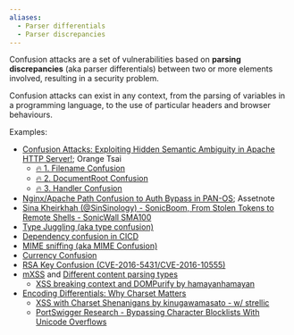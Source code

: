 ```yaml
---
aliases:
  - Parser differentials
  - Parser discrepancies
---
```

Confusion attacks are a set of vulnerabilities based on **parsing discrepancies** (aka parser differentials) between two or more elements involved, resulting in a security problem.

Confusion attacks can exist in any context, from the parsing of variables in a programming language, to the use of particular headers and browser behaviours.

Examples:
- [Confusion Attacks: Exploiting Hidden Semantic Ambiguity in Apache HTTP Server!](../../Readwise/Articles/🍊%20Orange%20Tsai%20-%20Confusion%20Attacks%20Exploiting%20Hidden%20Semantic%20Ambiguity%20in%20Apache%20HTTP%20Server!.md); Orange Tsai
	- [🔥 1. Filename Confusion](../../Readwise/Articles/🍊%20Orange%20Tsai%20-%20Confusion%20Attacks%20Exploiting%20Hidden%20Semantic%20Ambiguity%20in%20Apache%20HTTP%20Server!.md#🔥%201.%20Filename%20Confusion)
	- [🔥 2. DocumentRoot Confusion](../../Readwise/Articles/🍊%20Orange%20Tsai%20-%20Confusion%20Attacks%20Exploiting%20Hidden%20Semantic%20Ambiguity%20in%20Apache%20HTTP%20Server!.md#🔥%202.%20DocumentRoot%20Confusion)
	- [🔥 3. Handler Confusion](../../Readwise/Articles/🍊%20Orange%20Tsai%20-%20Confusion%20Attacks%20Exploiting%20Hidden%20Semantic%20Ambiguity%20in%20Apache%20HTTP%20Server!.md#🔥%203.%20Handler%20Confusion)
- [Nginx/Apache Path Confusion to Auth Bypass in PAN-OS](../../Readwise/Articles/Assetnote%20Research%20-%20NginxApache%20Path%20Confusion%20to%20Auth%20Bypass%20in%20PAN-OS.md); Assetnote
- [Sina Kheirkhah (@SinSinology) - SonicBoom, From Stolen Tokens to Remote Shells - SonicWall SMA100](../../Readwise/Articles/Sina%20Kheirkhah%20(@SinSinology)%20-%20SonicBoom,%20From%20Stolen%20Tokens%20to%20Remote%20Shells%20-%20SonicWall%20SMA100.md)
- [Type Juggling (aka type confusion)](Type%20Juggling%20(aka%20type%20confusion).md)
- [Dependency confusion in CICD](../Dev,%20scripting%20&%20OS/CICD%20security.md#^cdb482)
- [MIME sniffing (aka MIME Confusion)](MIME%20sniffing.md)
- [Currency Confusion](../../Readwise/Articles/intigriti%20-%20Hunting%20Down%20the%20Top%205%20Most%20Common%20Price%20Manipulation%20Vulnerabilities%20in%20E-Commerce%20Websites.md#^677a5f)
- [RSA Key Confusion (CVE-2016-5431/CVE-2016-10555)](JWT%20Vulnerabilities.md#RSA%20Key%20Confusion%20(CVE-2016-5431/CVE-2016-10555))
- [mXSS](../../Readwise/Articles/sonarsource.com%20-%20mXSS%20The%20Vulnerability%20Hiding%20in%20Your%20Code.md) and [Different content parsing types](../Dev,%20scripting%20&%20OS/HTML.md#Different%20content%20parsing%20types)
	- [XSS breaking context and DOMPurify by hamayanhamayan](../../Readwise/Articles/blig.one%20-%20Flatt%20Security%20XSS%20Challenge%20-%20Writeup.md#XSS%20breaking%20context%20and%20DOMPurify%20by%20hamayanhamayan)
- [Encoding Differentials: Why Charset Matters](../../Readwise/Articles/sonarsource.com%20-%20Encoding%20Differentials%20Why%20Charset%20Matters.md)
	- [XSS with Charset Shenanigans by kinugawamasato - w/ strellic](../../Readwise/Articles/blig.one%20-%20Flatt%20Security%20XSS%20Challenge%20-%20Writeup.md#XSS%20with%20Charset%20Shenanigans%20by%20kinugawamasato%20-%20w/%20strellic)
	- [PortSwigger Research - Bypassing Character Blocklists With Unicode Overflows](../../Readwise/Articles/PortSwigger%20Research%20-%20Bypassing%20Character%20Blocklists%20With%20Unicode%20Overflows.md)